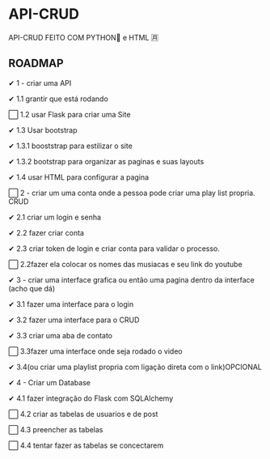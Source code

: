 # API-CRUD
API-CRUD FEITO COM PYTHON🐍 e HTML 🈷

## ROADMAP

✔   1 - criar uma API

✔      1.1 grantir que está rodando

⬜     1.2 usar Flask para criar uma Site
       
✔      1.3 Usar bootstrap

✔         1.3.1 booststrap para estilizar o site

✔         1.3.2 bootstrap para organizar as paginas e suas layouts
       
✔      1.4 usar HTML para configurar a pagina

⬜  2 - criar um uma conta onde a pessoa pode criar uma play list propria. CRUD

✔      2.1 criar um login e senha

✔      2.2 fazer criar conta

✔      2.3 criar token de login e criar conta para validar o processo.

⬜      2.2fazer ela colocar os nomes das musiacas e seu link do youtube

✔  3 - criar uma interface grafica ou então uma pagina dentro da interface (acho que dá)

✔      3.1 fazer uma interface para o login

✔      3.2 fazer uma interface para o CRUD

✔      3.3 criar uma aba de contato

⬜     3.3fazer uma interface onde seja rodado o video

✔     3.4(ou criar uma playlist propria com ligação direta com o link)OPCIONAL

✔   4 - Criar um Database 

✔     4.1 fazer integração do Flask com SQLAlchemy

⬜    4.2 criar as tabelas de usuarios e de post

⬜    4.3 preencher as tabelas 

⬜    4.4 tentar fazer as tabelas se concectarem



